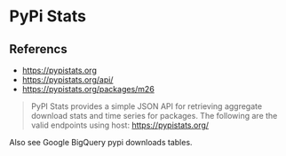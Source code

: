 # PyPi Stats

## Referencs

- https://pypistats.org
- https://pypistats.org/api/
- https://pypistats.org/packages/m26

> PyPI Stats provides a simple JSON API for retrieving aggregate download stats
> and time series for packages. The following are the valid endpoints using host: 
> https://pypistats.org/

Also see  Google BigQuery pypi downloads tables.
